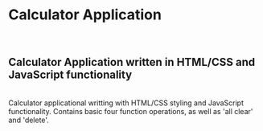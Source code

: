 <h1>Calculator Application</h1>
<br>
<h2>Calculator Application written in HTML/CSS and JavaScript functionality</h2>
<br>
<div id='infopara'>
Calculator applicational writting with HTML/CSS styling and JavaScript functionality.  Contains basic four function operations, as well as 'all clear' and 'delete'.  

</div>
